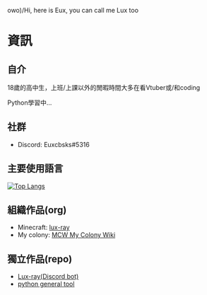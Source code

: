 owo)/Hi, here is Eux, you can call me Lux too

# 資訊
## 自介
18歲的高中生，上班/上課以外的閒暇時間大多在看Vtuber或/和coding

Python學習中...

## 社群
* Discord: Euxcbsks#5316

## 主要使用語言
[![Top Langs](https://github-readme-stats.vercel.app/api/top-langs/?username=euxcbsks&exclude_repo=My-Colony-Wiki_template-and-module,My-Colony_Translation,My-Colony-2_Translation&layout=compact)](https://github.com/anuraghazra/github-readme-stats)

## 組織作品(org)
* Minecraft: [lux-ray](https://github.com/lux-ray)
* My colony: [MCW My Colony Wiki](https://github.com/MCW-My-Colony-Wiki)

## 獨立作品(repo)
* [Lux-ray(Discord bot)](https://github.com/Euxcbsks/Lux-ray)
* [python general tool](https://github.com/Euxcbsks/python-general-tool)
